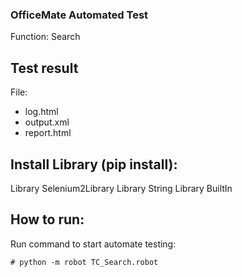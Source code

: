 <h3 align="left">OfficeMate Automated Test</h3>
<p align="left"> Function: Search <p>

## Test result 
File: 
- log.html
- output.xml
- report.html

## Install Library (pip install):
Library    Selenium2Library
Library    String
Library    BuiltIn

## How to run:
Run command to start automate testing:

`# python -m robot TC_Search.robot`
